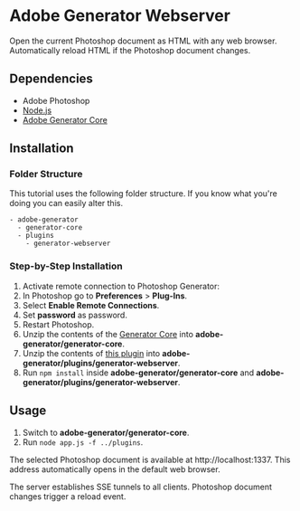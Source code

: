 # Adobe Generator Webserver

Open the current Photoshop document as HTML with any web browser. Automatically reload HTML if the Photoshop document changes.


## Dependencies

* Adobe Photoshop
* [Node.js](https://nodejs.org)
* [Adobe Generator Core](https://github.com/adobe-photoshop/generator-core/archive/master.zip)


## Installation

### Folder Structure

This tutorial uses the following folder structure. If you know what you're doing you can easily alter this.

```
- adobe-generator
  - generator-core
  - plugins
    - generator-webserver
```

### Step-by-Step Installation

1. Activate remote connection to Photoshop Generator:
  1. In Photoshop go to **Preferences** > **Plug-Ins**.
  2. Select **Enable Remote Connections**.
  3. Set **password** as password.
  4. Restart Photoshop.
2. Unzip the contents of the [Generator Core](https://github.com/adobe-photoshop/generator-core/archive/master.zip) into **adobe-generator/generator-core**.
3. Unzip the contents of [this plugin](https://github.com/mvsde/generator-webserver/archive/master.zip) into **adobe-generator/plugins/generator-webserver**.
4. Run `npm install` inside **adobe-generator/generator-core** and **adobe-generator/plugins/generator-webserver**.


## Usage

1. Switch to **adobe-generator/generator-core**.
2. Run `node app.js -f ../plugins`.

The selected Photoshop document is available at http://localhost:1337. This address automatically opens in the default web browser.

The server establishes SSE tunnels to all clients. Photoshop document changes trigger a reload event.
